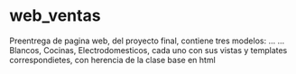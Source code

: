 # web_ventas
Preentrega de pagina web, del proyecto final, contiene tres modelos: …
…Blancos, Cocinas, Electrodomesticos, cada uno con sus vistas y templates correspondietes, con herencia de la clase base en html
